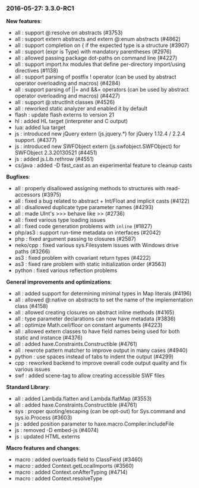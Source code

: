 ### 2016-05-27: __3.3.0-RC1__

__New features__:

* all : support @:resolve on abstracts (#3753)
* all : support extern abstracts and extern @:enum abstracts (#4862)
* all : support completion on { if the expected type is a structure (#3907)
* all : support (expr is Type) with mandatory parentheses (#2976)
* all : allowed passing package dot-paths on command line (#4227)
* all : support import.hx modules that define per-directory import/using directives (#1138)
* all : support parsing of postfix ! operator (can be used by abstract operator overloading and macros) (#4284)
* all : support parsing of ||= and &&= operators (can be used by abstract operator overloading and macros) (#4427)
* all : support @:structInit classes (#4526)
* all : reworked static analyzer and enabled it by default
* flash : update flash externs to version 21
* hl : added HL target (interpreter and C output)
* lua: added lua target
* js : introduced new jQuery extern (js.jquery.*) for jQuery 1.12.4 / 2.2.4 support. (#4377)
* js : introduced new SWFObject extern (js.swfobject.SWFObject) for SWFObject 2.3.20130521 (#4451)
* js : added js.Lib.rethrow (#4551)
* cs/java : added -D fast_cast as an experimental feature to cleanup casts

__Bugfixes__:

* all : properly disallowed assigning methods to structures with read-accessors (#3975)
* all : fixed a bug related to abstract + Int/Float and implicit casts (#4122)
* all : disallowed duplicate type parameter names (#4293)
* all : made UInt's >>> behave like >> (#2736)
* all : fixed various type loading issues
* all : fixed code generation problems with `inline` (#1827)
* php/as3 : support run-time metadata on interfaces (#2042)
* php : fixed argument passing to closures (#2587)
* neko/cpp : fixed various sys.Filesystem issues with Windows drive paths (#3266)
* as3 : fixed problem with covariant return types (#4222)
* as3 : fixed rare problem with static initialization order (#3563)
* python : fixed various reflection problems

__General improvements and optimizations__:

* all : added support for determining minimal types in Map literals (#4196)
* all : allowed @:native on abstracts to set the name of the implementation class (#4158)
* all : allowed creating closures on abstract inline methods (#4165)
* all : type parameter declarations can now have metadata (#3836)
* all : optimize Math.ceil/floor on constant arguments (#4223)
* all : allowed extern classes to have field names being used for both static and instance (#4376)
* all : added haxe.Constraints.Constructible (#4761)
* all : rewrote pattern matcher to improve output in many cases (#4940)
* python : use spaces instead of tabs to indent the output (#4299)
* cpp : reworked backend to improve overall code output quality and fix various issues
* swf : added scene-tag to allow creating accessible SWF files

__Standard Library__:

* all : added Lambda.flatten and Lambda.flatMap (#3553)
* all : added haxe.Constraints.Constructible (#4761)
* sys : proper quoting/escaping (can be opt-out) for Sys.command and sys.io.Process (#3603)
* js : added position parameter to haxe.macro.Compiler.includeFile
* js : removed -D embed-js (#4074)
* js : updated HTML externs

__Macro features and changes__:

* macro : added overloads field to ClassField (#3460)
* macro : added Context.getLocalImports (#3560)
* macro : added Context.onAfterTyping (#4714)
* macro : added Context.resolveType